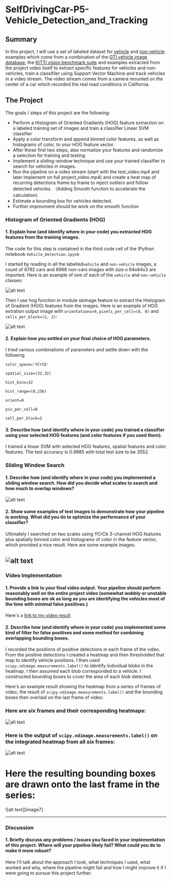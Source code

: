 # SelfDrivingCar-P5-Vehicle_Detection_and_Tracking

## Summary

In this project, I will use a set of labeled dataset for [vehicle](https://s3.amazonaws.com/udacity-sdc/Vehicle_Tracking/vehicles.zip) and [non-vehicle](https://s3.amazonaws.com/udacity-sdc/Vehicle_Tracking/non-vehicles.zip) examples which come from a combination of the [GTI vehicle image database](http://www.gti.ssr.upm.es/data/Vehicle_database.html), the [KITTI vision benchmark suite](http://www.cvlibs.net/datasets/kitti/) and examples extracted from the project video itself to extract specific features for vehicles and non-vehicles, train a classifiler using Support Vector Machine and track vehicles in a video stream. The video stream comes from a camera mounted on the center of a car which recorded the real road conditions in California.



## The Project

The goals / steps of this project are the following:

- Perform a Histogram of Oriented Gradients (HOG) feature extraction on a labeled training set of images and train a classifier Linear SVM classifier
- Apply a color transform and append binned color features, as well as histograms of color, to your HOG feature vector. 
- After those first two steps, also normalize your features and randomize a selection for training and testing.
- Implement a sliding-window technique and use your trained classifier to search for vehicles in images.
- Run the pipeline on a video stream (start with the test_video.mp4 and later implement on full project_video.mp4) and create a heat map of recurring detections frame by frame to reject outliers and follow detected vehicles. （Adding Smooth function to accelerate the calculation）
- Estimate a bounding box for vehicles detected.
- Further improvment should be work on the smooth function


[//]: #	"Image References"
[image1]: ./output_images/car_not_car.png
[image2]: ./output_images/HOG.png
[image3]: ./output_images/sliding_window.png
[image4]: ./output_images/finding_cars.png
[image5]: ./output_images/heatmap.png
[image6]: ./output_images/labels_map.png

### Histogram of Oriented Gradients (HOG)

#### 1. Explain how (and identify where in your code) you extracted HOG features from the training images.

The code for this step is contained in the third code cell of the IPython notebook `Vehicle_Detection.ipynb`

I started by reading in all the labelled`vehicle` and `non-vehicle` images, a count of 8792  cars and 8968  non-cars images with size o 64x64x3 are imported. Here is an example of one of each of the `vehicle` and `non-vehicle` classes:

![alt text][image1]

Then I use hog function in module skimage.feature to extract the Histogram of Gradient (HOG) features from the images. Here is an example of HOG extration output image with `orientations=9`, `pixels_per_cell=(8, 8)` and `cells_per_block=(2, 2)`:

![alt text][image2]

#### 2. Explain how you settled on your final choice of HOG parameters.

I tried various combinations of parameters and settle down with the following

`color_space='YCrCb'`

`spatial_size=(32,32)`

`hist_bins=32`

`hist_range=(0,256)`

`orient=9`

`pix_per_cell=8`

`cell_per_block=2`

#### 3. Describe how (and identify where in your code) you trained a classifier using your selected HOG features (and color features if you used them).

I trained a linear SVM with selected HOG features, spatial features and color features. The test accuracy is  0.9885 with total test size to be 3552.

### Sliding Window Search

#### 1. Describe how (and identify where in your code) you implemented a sliding window search.  How did you decide what scales to search and how much to overlap windows?

![alt text][image3]

#### 2. Show some examples of test images to demonstrate how your pipeline is working.  What did you do to optimize the performance of your classifier?

Ultimately I searched on two scales using YCrCb 3-channel HOG features plus spatially binned color and histograms of color in the feature vector, which provided a nice result.  Here are some example images:

## ![alt text][image4]

### Video Implementation

#### 1. Provide a link to your final video output.  Your pipeline should perform reasonably well on the entire project video (somewhat wobbly or unstable bounding boxes are ok as long as you are identifying the vehicles most of the time with minimal false positives.)

Here's a [link to my video result](./output_video/project_output_video.mp4)



#### 2. Describe how (and identify where in your code) you implemented some kind of filter for false positives and some method for combining overlapping bounding boxes.

I recorded the positions of positive detections in each frame of the video.  From the positive detections I created a heatmap and then thresholded that map to identify vehicle positions.  I then used `scipy.ndimage.measurements.label()` to identify individual blobs in the heatmap.  I then assumed each blob corresponded to a vehicle.  I constructed bounding boxes to cover the area of each blob detected.  

Here's an example result showing the heatmap from a series of frames of video, the result of `scipy.ndimage.measurements.label()` and the bounding boxes then overlaid on the last frame of video:

### Here are six frames and their corresponding heatmaps:

![alt text][image5]

### Here is the output of `scipy.ndimage.measurements.label()` on the integrated heatmap from all six frames:

![alt text][image6]

# Here the resulting bounding boxes are drawn onto the last frame in the series:

![alt text][image7]



------

### Discussion

#### 1. Briefly discuss any problems / issues you faced in your implementation of this project.  Where will your pipeline likely fail?  What could you do to make it more robust?

Here I'll talk about the approach I took, what techniques I used, what worked and why, where the pipeline might fail and how I might improve it if I were going to pursue this project further.  

